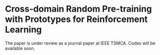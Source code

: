 # Cross-domain Random Pre-training with Prototypes for Reinforcement Learning

The paper is under review as a journal paper at IEEE TSMCA. Codes will be available soon.
